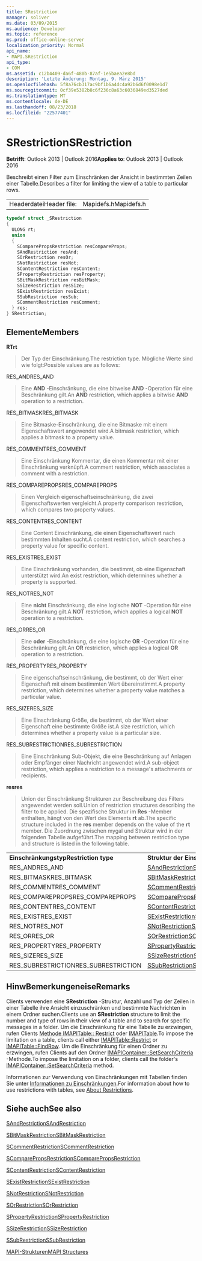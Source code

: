 ```yaml
---
title: SRestriction
manager: soliver
ms.date: 03/09/2015
ms.audience: Developer
ms.topic: reference
ms.prod: office-online-server
localization_priority: Normal
api_name:
- MAPI.SRestriction
api_type:
- COM
ms.assetid: c12b4409-da6f-480b-87af-1e5baea2e8bd
description: 'Letzte Änderung: Montag, 9. März 2015'
ms.openlocfilehash: 5f8a76cb317ac9bf1b6a4dc4a92b6d6f0098e1d7
ms.sourcegitcommit: 0cf39e5382b8c6f236c8a63c6036849ed3527ded
ms.translationtype: MT
ms.contentlocale: de-DE
ms.lasthandoff: 08/23/2018
ms.locfileid: "22577401"
---
```

# <a name="srestriction"></a><span data-ttu-id="585c1-103">SRestriction</span><span class="sxs-lookup"><span data-stu-id="585c1-103">SRestriction</span></span>

  
  
<span data-ttu-id="585c1-104">**Betrifft**: Outlook 2013 | Outlook 2016</span><span class="sxs-lookup"><span data-stu-id="585c1-104">**Applies to**: Outlook 2013 | Outlook 2016</span></span> 
  
<span data-ttu-id="585c1-105">Beschreibt einen Filter zum Einschränken der Ansicht in bestimmten Zeilen einer Tabelle.</span><span class="sxs-lookup"><span data-stu-id="585c1-105">Describes a filter for limiting the view of a table to particular rows.</span></span> 
  
|||
|:-----|:-----|
|<span data-ttu-id="585c1-106">Headerdatei</span><span class="sxs-lookup"><span data-stu-id="585c1-106">Header file:</span></span>  <br/> |<span data-ttu-id="585c1-107">Mapidefs.h</span><span class="sxs-lookup"><span data-stu-id="585c1-107">Mapidefs.h</span></span>  <br/> |
   
```cpp
typedef struct _SRestriction
{
  ULONG rt;
  union
  {
    SComparePropsRestriction resCompareProps;
    SAndRestriction resAnd;
    SOrRestriction resOr;
    SNotRestriction resNot;
    SContentRestriction resContent;
    SPropertyRestriction resProperty;
    SBitMaskRestriction resBitMask;
    SSizeRestriction resSize;
    SExistRestriction resExist;
    SSubRestriction resSub;
    SCommentRestriction resComment;
  } res;
} SRestriction;

```

## <a name="members"></a><span data-ttu-id="585c1-108">Elemente</span><span class="sxs-lookup"><span data-stu-id="585c1-108">Members</span></span>

 <span data-ttu-id="585c1-109">**RT**</span><span class="sxs-lookup"><span data-stu-id="585c1-109">**rt**</span></span>
  
> <span data-ttu-id="585c1-110">Der Typ der Einschränkung.</span><span class="sxs-lookup"><span data-stu-id="585c1-110">The restriction type.</span></span> <span data-ttu-id="585c1-111">Mögliche Werte sind wie folgt:</span><span class="sxs-lookup"><span data-stu-id="585c1-111">Possible values are as follows:</span></span> 
    
<span data-ttu-id="585c1-112">RES_AND</span><span class="sxs-lookup"><span data-stu-id="585c1-112">RES_AND</span></span> 
  
> <span data-ttu-id="585c1-113">Eine **AND** -Einschränkung, die eine bitweise **AND** -Operation für eine Beschränkung gilt.</span><span class="sxs-lookup"><span data-stu-id="585c1-113">An **AND** restriction, which applies a bitwise **AND** operation to a restriction.</span></span> 
    
<span data-ttu-id="585c1-114">RES_BITMASK</span><span class="sxs-lookup"><span data-stu-id="585c1-114">RES_BITMASK</span></span> 
  
> <span data-ttu-id="585c1-115">Eine Bitmaske-Einschränkung, die eine Bitmaske mit einem Eigenschaftswert angewendet wird.</span><span class="sxs-lookup"><span data-stu-id="585c1-115">A bitmask restriction, which applies a bitmask to a property value.</span></span>
    
<span data-ttu-id="585c1-116">RES_COMMENT</span><span class="sxs-lookup"><span data-stu-id="585c1-116">RES_COMMENT</span></span> 
  
> <span data-ttu-id="585c1-117">Eine Einschränkung Kommentar, die einen Kommentar mit einer Einschränkung verknüpft.</span><span class="sxs-lookup"><span data-stu-id="585c1-117">A comment restriction, which associates a comment with a restriction.</span></span>
    
<span data-ttu-id="585c1-118">RES_COMPAREPROPS</span><span class="sxs-lookup"><span data-stu-id="585c1-118">RES_COMPAREPROPS</span></span> 
  
> <span data-ttu-id="585c1-119">Einen Vergleich eigenschaftseinschränkung, die zwei Eigenschaftswerten vergleicht.</span><span class="sxs-lookup"><span data-stu-id="585c1-119">A property comparison restriction, which compares two property values.</span></span>
    
<span data-ttu-id="585c1-120">RES_CONTENT</span><span class="sxs-lookup"><span data-stu-id="585c1-120">RES_CONTENT</span></span> 
  
> <span data-ttu-id="585c1-121">Eine Content Einschränkung, die einen Eigenschaftswert nach bestimmten Inhalten sucht.</span><span class="sxs-lookup"><span data-stu-id="585c1-121">A content restriction, which searches a property value for specific content.</span></span>
    
<span data-ttu-id="585c1-122">RES_EXIST</span><span class="sxs-lookup"><span data-stu-id="585c1-122">RES_EXIST</span></span> 
  
> <span data-ttu-id="585c1-123">Eine Einschränkung vorhanden, die bestimmt, ob eine Eigenschaft unterstützt wird.</span><span class="sxs-lookup"><span data-stu-id="585c1-123">An exist restriction, which determines whether a property is supported.</span></span>
    
<span data-ttu-id="585c1-124">RES_NOT</span><span class="sxs-lookup"><span data-stu-id="585c1-124">RES_NOT</span></span> 
  
> <span data-ttu-id="585c1-125">Eine **nicht** Einschränkung, die eine logische **NOT** -Operation für eine Beschränkung gilt.</span><span class="sxs-lookup"><span data-stu-id="585c1-125">A **NOT** restriction, which applies a logical **NOT** operation to a restriction.</span></span> 
    
<span data-ttu-id="585c1-126">RES_OR</span><span class="sxs-lookup"><span data-stu-id="585c1-126">RES_OR</span></span> 
  
> <span data-ttu-id="585c1-127">Eine **oder** -Einschränkung, die eine logische **OR** -Operation für eine Beschränkung gilt.</span><span class="sxs-lookup"><span data-stu-id="585c1-127">An **OR** restriction, which applies a logical **OR** operation to a restriction.</span></span> 
    
<span data-ttu-id="585c1-128">RES_PROPERTY</span><span class="sxs-lookup"><span data-stu-id="585c1-128">RES_PROPERTY</span></span> 
  
> <span data-ttu-id="585c1-129">Eine eigenschaftseinschränkung, die bestimmt, ob der Wert einer Eigenschaft mit einem bestimmten Wert übereinstimmt.</span><span class="sxs-lookup"><span data-stu-id="585c1-129">A property restriction, which determines whether a property value matches a particular value.</span></span>
    
<span data-ttu-id="585c1-130">RES_SIZE</span><span class="sxs-lookup"><span data-stu-id="585c1-130">RES_SIZE</span></span> 
  
> <span data-ttu-id="585c1-131">Eine Einschränkung Größe, die bestimmt, ob der Wert einer Eigenschaft eine bestimmte Größe ist.</span><span class="sxs-lookup"><span data-stu-id="585c1-131">A size restriction, which determines whether a property value is a particular size.</span></span>
    
<span data-ttu-id="585c1-132">RES_SUBRESTRICTION</span><span class="sxs-lookup"><span data-stu-id="585c1-132">RES_SUBRESTRICTION</span></span> 
  
> <span data-ttu-id="585c1-133">Eine Einschränkung Sub-Objekt, die eine Beschränkung auf Anlagen oder Empfänger einer Nachricht angewendet wird.</span><span class="sxs-lookup"><span data-stu-id="585c1-133">A sub-object restriction, which applies a restriction to a message's attachments or recipients.</span></span>
    
 <span data-ttu-id="585c1-134">**res**</span><span class="sxs-lookup"><span data-stu-id="585c1-134">**res**</span></span>
  
> <span data-ttu-id="585c1-135">Union der Einschränkung Strukturen zur Beschreibung des Filters angewendet werden soll.</span><span class="sxs-lookup"><span data-stu-id="585c1-135">Union of restriction structures describing the filter to be applied.</span></span> <span data-ttu-id="585c1-136">Die spezifische Struktur im **Res** -Member enthalten, hängt von den Wert des Elements **rt** ab.</span><span class="sxs-lookup"><span data-stu-id="585c1-136">The specific structure included in the **res** member depends on the value of the **rt** member.</span></span> <span data-ttu-id="585c1-137">Die Zuordnung zwischen mygal und Struktur wird in der folgenden Tabelle aufgeführt.</span><span class="sxs-lookup"><span data-stu-id="585c1-137">The mapping between restriction type and structure is listed in the following table.</span></span> 
    
|||
|:-----|:-----|
|<span data-ttu-id="585c1-138">**Einschränkungstyp**</span><span class="sxs-lookup"><span data-stu-id="585c1-138">**Restriction type**</span></span> <br/> |<span data-ttu-id="585c1-139">**Struktur der Einschränkung**</span><span class="sxs-lookup"><span data-stu-id="585c1-139">**Restriction structure**</span></span> <br/> |
|<span data-ttu-id="585c1-140">RES_AND</span><span class="sxs-lookup"><span data-stu-id="585c1-140">RES_AND</span></span>  <br/> |[<span data-ttu-id="585c1-141">SAndRestriction</span><span class="sxs-lookup"><span data-stu-id="585c1-141">SAndRestriction</span></span>](sandrestriction.md) <br/> |
|<span data-ttu-id="585c1-142">RES_BITMASK</span><span class="sxs-lookup"><span data-stu-id="585c1-142">RES_BITMASK</span></span>  <br/> |[<span data-ttu-id="585c1-143">SBitMaskRestriction</span><span class="sxs-lookup"><span data-stu-id="585c1-143">SBitMaskRestriction</span></span>](sbitmaskrestriction.md) <br/> |
|<span data-ttu-id="585c1-144">RES_COMMENT</span><span class="sxs-lookup"><span data-stu-id="585c1-144">RES_COMMENT</span></span>  <br/> |[<span data-ttu-id="585c1-145">SCommentRestriction</span><span class="sxs-lookup"><span data-stu-id="585c1-145">SCommentRestriction</span></span>](scommentrestriction.md) <br/> |
|<span data-ttu-id="585c1-146">RES_COMPAREPROPS</span><span class="sxs-lookup"><span data-stu-id="585c1-146">RES_COMPAREPROPS</span></span>  <br/> |[<span data-ttu-id="585c1-147">SComparePropsRestriction</span><span class="sxs-lookup"><span data-stu-id="585c1-147">SComparePropsRestriction</span></span>](scomparepropsrestriction.md) <br/> |
|<span data-ttu-id="585c1-148">RES_CONTENT</span><span class="sxs-lookup"><span data-stu-id="585c1-148">RES_CONTENT</span></span>  <br/> |[<span data-ttu-id="585c1-149">SContentRestriction</span><span class="sxs-lookup"><span data-stu-id="585c1-149">SContentRestriction</span></span>](scontentrestriction.md) <br/> |
|<span data-ttu-id="585c1-150">RES_EXIST</span><span class="sxs-lookup"><span data-stu-id="585c1-150">RES_EXIST</span></span>  <br/> |[<span data-ttu-id="585c1-151">SExistRestriction</span><span class="sxs-lookup"><span data-stu-id="585c1-151">SExistRestriction</span></span>](sexistrestriction.md) <br/> |
|<span data-ttu-id="585c1-152">RES_NOT</span><span class="sxs-lookup"><span data-stu-id="585c1-152">RES_NOT</span></span>  <br/> |[<span data-ttu-id="585c1-153">SNotRestriction</span><span class="sxs-lookup"><span data-stu-id="585c1-153">SNotRestriction</span></span>](snotrestriction.md) <br/> |
|<span data-ttu-id="585c1-154">RES_OR</span><span class="sxs-lookup"><span data-stu-id="585c1-154">RES_OR</span></span>  <br/> |[<span data-ttu-id="585c1-155">SOrRestriction</span><span class="sxs-lookup"><span data-stu-id="585c1-155">SOrRestriction</span></span>](sorrestriction.md) <br/> |
|<span data-ttu-id="585c1-156">RES_PROPERTY</span><span class="sxs-lookup"><span data-stu-id="585c1-156">RES_PROPERTY</span></span>  <br/> |[<span data-ttu-id="585c1-157">SPropertyRestriction</span><span class="sxs-lookup"><span data-stu-id="585c1-157">SPropertyRestriction</span></span>](spropertyrestriction.md) <br/> |
|<span data-ttu-id="585c1-158">RES_SIZE</span><span class="sxs-lookup"><span data-stu-id="585c1-158">RES_SIZE</span></span>  <br/> |[<span data-ttu-id="585c1-159">SSizeRestriction</span><span class="sxs-lookup"><span data-stu-id="585c1-159">SSizeRestriction</span></span>](ssizerestriction.md) <br/> |
|<span data-ttu-id="585c1-160">RES_SUBRESTRICTION</span><span class="sxs-lookup"><span data-stu-id="585c1-160">RES_SUBRESTRICTION</span></span>  <br/> |[<span data-ttu-id="585c1-161">SSubRestriction</span><span class="sxs-lookup"><span data-stu-id="585c1-161">SSubRestriction</span></span>](ssubrestriction.md) <br/> |
   
## <a name="remarks"></a><span data-ttu-id="585c1-162">HinwBemerkungeneise</span><span class="sxs-lookup"><span data-stu-id="585c1-162">Remarks</span></span>

<span data-ttu-id="585c1-163">Clients verwenden eine **SRestriction** -Struktur, Anzahl und Typ der Zeilen in einer Tabelle ihre Ansicht einzuschränken und bestimmte Nachrichten in einem Ordner suchen.</span><span class="sxs-lookup"><span data-stu-id="585c1-163">Clients use an **SRestriction** structure to limit the number and type of rows in their view of a table and to search for specific messages in a folder.</span></span> <span data-ttu-id="585c1-164">Um die Einschränkung für eine Tabelle zu erzwingen, rufen Clients [Methode IMAPITable:: Restrict](imapitable-restrict.md) oder [IMAPITable](imapitable-findrow.md).</span><span class="sxs-lookup"><span data-stu-id="585c1-164">To impose the limitation on a table, clients call either [IMAPITable::Restrict](imapitable-restrict.md) or [IMAPITable::FindRow](imapitable-findrow.md).</span></span> <span data-ttu-id="585c1-165">Um die Einschränkung für einen Ordner zu erzwingen, rufen Clients auf den Ordner [IMAPIContainer::SetSearchCriteria](imapicontainer-setsearchcriteria.md) -Methode.</span><span class="sxs-lookup"><span data-stu-id="585c1-165">To impose the limitation on a folder, clients call the folder's [IMAPIContainer::SetSearchCriteria](imapicontainer-setsearchcriteria.md) method.</span></span> 
  
<span data-ttu-id="585c1-166">Informationen zur Verwendung von Einschränkungen mit Tabellen finden Sie unter [Informationen zu Einschränkungen](about-restrictions.md).</span><span class="sxs-lookup"><span data-stu-id="585c1-166">For information about how to use restrictions with tables, see [About Restrictions](about-restrictions.md).</span></span> 
  
## <a name="see-also"></a><span data-ttu-id="585c1-167">Siehe auch</span><span class="sxs-lookup"><span data-stu-id="585c1-167">See also</span></span>



[<span data-ttu-id="585c1-168">SAndRestriction</span><span class="sxs-lookup"><span data-stu-id="585c1-168">SAndRestriction</span></span>](sandrestriction.md)
  
[<span data-ttu-id="585c1-169">SBitMaskRestriction</span><span class="sxs-lookup"><span data-stu-id="585c1-169">SBitMaskRestriction</span></span>](sbitmaskrestriction.md)
  
[<span data-ttu-id="585c1-170">SCommentRestriction</span><span class="sxs-lookup"><span data-stu-id="585c1-170">SCommentRestriction</span></span>](scommentrestriction.md)
  
[<span data-ttu-id="585c1-171">SComparePropsRestriction</span><span class="sxs-lookup"><span data-stu-id="585c1-171">SComparePropsRestriction</span></span>](scomparepropsrestriction.md)
  
[<span data-ttu-id="585c1-172">SContentRestriction</span><span class="sxs-lookup"><span data-stu-id="585c1-172">SContentRestriction</span></span>](scontentrestriction.md)
  
[<span data-ttu-id="585c1-173">SExistRestriction</span><span class="sxs-lookup"><span data-stu-id="585c1-173">SExistRestriction</span></span>](sexistrestriction.md)
  
[<span data-ttu-id="585c1-174">SNotRestriction</span><span class="sxs-lookup"><span data-stu-id="585c1-174">SNotRestriction</span></span>](snotrestriction.md)
  
[<span data-ttu-id="585c1-175">SOrRestriction</span><span class="sxs-lookup"><span data-stu-id="585c1-175">SOrRestriction</span></span>](sorrestriction.md)
  
[<span data-ttu-id="585c1-176">SPropertyRestriction</span><span class="sxs-lookup"><span data-stu-id="585c1-176">SPropertyRestriction</span></span>](spropertyrestriction.md)
  
[<span data-ttu-id="585c1-177">SSizeRestriction</span><span class="sxs-lookup"><span data-stu-id="585c1-177">SSizeRestriction</span></span>](ssizerestriction.md)
  
[<span data-ttu-id="585c1-178">SSubRestriction</span><span class="sxs-lookup"><span data-stu-id="585c1-178">SSubRestriction</span></span>](ssubrestriction.md)


[<span data-ttu-id="585c1-179">MAPI-Strukturen</span><span class="sxs-lookup"><span data-stu-id="585c1-179">MAPI Structures</span></span>](mapi-structures.md)


